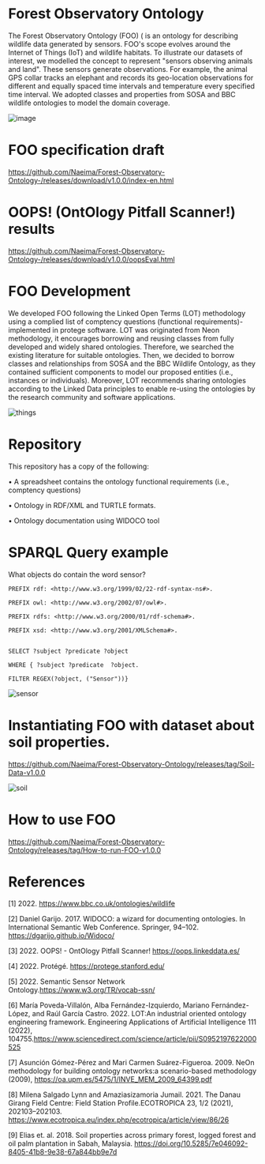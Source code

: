 # Forest Observatory Ontology 

The Forest Observatory Ontology (FOO) ( is an ontology for describing wildlife data generated by sensors. FOO's scope evolves around the Internet of Things (IoT) and wildlife habitats. To illustrate our datasets of interest, we modelled the concept to represent "sensors observing animals and land". These sensors generate observations. For example, the animal GPS collar tracks an elephant and records its geo-location observations for different and equally spaced time intervals and temperature every specified time interval. We adopted classes and properties from SOSA and BBC wildlife ontologies to model the domain coverage.


![image](https://user-images.githubusercontent.com/57564713/185769396-6a963789-43da-4993-9273-cf2c37256595.png)


# FOO specification draft
https://github.com/Naeima/Forest-Observatory-Ontology-/releases/download/v1.0.0/index-en.html


# OOPS! (OntOlogy Pitfall Scanner!) results
https://github.com/Naeima/Forest-Observatory-Ontology-/releases/download/v1.0.0/oopsEval.html


# FOO Development

We developed FOO following the Linked Open Terms (LOT) methodology using a complied list of comptency questions (functional requirements)- implemented in protege software.  LOT  was originated from Neon methodology, it encourages borrowing and reusing classes from fully developed and widely shared ontologies. Therefore, we searched the existing literature for suitable ontologies. Then, we decided to borrow classes and relationships from SOSA and the BBC Wildlife Ontology, as they contained sufficient components to model our proposed entities (i.e., instances or individuals). Moreover, LOT recommends sharing ontologies according to the Linked Data principles to enable re-using the ontologies by the research community and software applications. 

![things](https://user-images.githubusercontent.com/57564713/185769351-04be89c3-13fd-47aa-9b17-6298d426d4ae.png)

# Repository
This repository has a copy of the following:

•	A spreadsheet contains the ontology functional requirements (i.e., comptency questions) 

•	Ontology in RDF/XML and TURTLE formats.

•	Ontology documentation using WIDOCO tool





# SPARQL Query example 
What objects do contain the word sensor? 

    PREFIX rdf: <http://www.w3.org/1999/02/22-rdf-syntax-ns#>.

    PREFIX owl: <http://www.w3.org/2002/07/owl#>.

    PREFIX rdfs: <http://www.w3.org/2000/01/rdf-schema#>.

    PREFIX xsd: <http://www.w3.org/2001/XMLSchema#>.


    SELECT ?subject ?predicate ?object

    WHERE { ?subject ?predicate  ?object.
    
    FILTER REGEX(?object, ("Sensor"))}
    

![sensor](https://user-images.githubusercontent.com/57564713/185769348-497951cf-6b9d-465b-98f8-8a67b99121df.png)

# Instantiating FOO with dataset about soil properties.

https://github.com/Naeima/Forest-Observatory-Ontology/releases/tag/Soil-Data-v1.0.0

![soil](https://user-images.githubusercontent.com/57564713/186782688-5561c88d-09d5-4b37-990a-fe290b91fe60.png)


# How to use FOO

https://github.com/Naeima/Forest-Observatory-Ontology/releases/tag/How-to-run-FOO-v1.0.0



# References

[1] 2022.  https://www.bbc.co.uk/ontologies/wildlife

[2] Daniel Garijo. 2017. WIDOCO: a wizard for documenting ontologies. In International Semantic Web Conference. Springer,
94–102. https://dgarijo.github.io/Widoco/

[3] 2022. OOPS! - OntOlogy Pitfall Scanner! https://oops.linkeddata.es/

[4] 2022. Protégé. https://protege.stanford.edu/

[5] 2022. Semantic Sensor Network Ontology.https://www.w3.org/TR/vocab-ssn/

[6] María Poveda-Villalón, Alba Fernández-Izquierdo, Mariano Fernández-López, and Raúl García Castro. 2022. LOT:An industrial oriented ontology engineering framework. Engineering Applications of Artificial Intelligence 111 (2022), 104755.https://www.sciencedirect.com/science/article/pii/S0952197622000525

[7] Asunción Gómez-Pérez and Mari Carmen Suárez-Figueroa. 2009. NeOn methodology for building ontology networks:a scenario-based methodology (2009), https://oa.upm.es/5475/1/INVE_MEM_2009_64399.pdf

[8] Milena Salgado Lynn and Amaziasizamoria Jumail. 2021. The Danau Girang Field Centre: Field Station Profile.ECOTROPICA 23, 1/2 (2021), 202103–202103. https://www.ecotropica.eu/index.php/ecotropica/article/view/86/26

[9] Elias et. al. 2018. Soil properties across primary forest, logged forest and oil palm plantation in Sabah, Malaysia.
https://doi.org/10.5285/7e046092-8405-41b8-9e38-67a844bb9e7d




